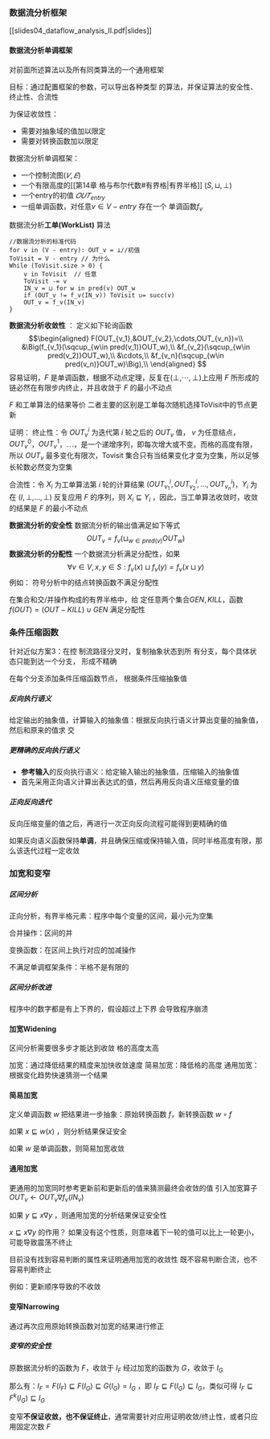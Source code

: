### 数据流分析框架
[[slides04_dataflow_analysis_II.pdf|slides]]
#### 数据流分析单调框架
对前面所述算法以及所有同类算法的一个通用框架

目标：通过配置框架的参数，可以导出各种类型 的算法，并保证算法的安全性、终止性、合流性

为保证收敛性：
- 需要对抽象域的值加以限定 
- 需要对转换函数加以限定

数据流分析单调框架：
- 一个控制流图$(𝑉, 𝐸)$
- 一个有限高度的[[第14章 格与布尔代数#有界格|有界半格]] $(S,\sqcup,\perp)$
- 一个entry的初值 $𝑂𝑈𝑇_{entry}$
- 一组单调函数，对任意$v\in V-entry$ 存在一个 单调函数$f_v$

数据流分析**工单(WorkList)** 算法
```
//数据流分析的标准代码
for v in (V - entry): OUT_v = ⊥//初值
ToVisit = V - entry // 为什么
While (ToVisit.size > 0) {
	v in ToVisit  // 任意
	ToVisit -= v
	IN_v = ⊔ for w in pred(v) OUT_w
	if (OUT_v != f_v(IN_v)) ToVisit ∪= succ(v)
	OUT_v = f_v(IN_v)
}
```

**数据流分析收敛性** ：
定义如下轮询函数$$\begin{aligned}
F(OUT_{v_1},&OUT_{v_2},\cdots,OUT_{v_n})=\\
&\Big(f_{v_1}(\sqcup_{w\in pred(v_1)}OUT_w),\\
&f_{v_2}(\sqcup_{w\in pred(v_2)}OUT_w),\\
&\cdots,\\
&f_{v_n}(\sqcup_{w\in pred(v_n)}OUT_w)\Big),\\
\end{aligned}
$$容易证明，$F$ 是单调函数，根据不动点定理，反复在$(\perp,\cdots,\perp)$上应用 $F$ 所形成的链必然在有限步内终止，并且收敛于 $F$ 的最小不动点

$F$ 和工单算法的结果等价
	二者主要的区别是工单每次随机选择ToVisit中的节点更新

证明：
终止性：令 $OUT_v^i$ 为迭代第 $i$ 轮之后的 $OUT_v$ 值， $v$ 为任意结点，$OUT_v^0$，$OUT_v^1$，$\cdots$，是一个递增序列，即每次增大或不变。而格的高度有限，所以 $OUT_v$ 最多变化有限次，Tovisit 集合只有当结果变化才变为空集，所以足够长轮数必然变为空集

合流性：令 $X_i$ 为工单算法第 $i$ 轮的计算结果 $(OUT_{v_1}^i,OUT_{v_2}^i,\dots,OUT_{v_n}^i)$，$Y_i$ 为在 $(I,\perp,\dots ,\perp)$ 反复应用 $F$ 的序列，则 $X_i\sqsubseteq Y_i$ ，因此，当工单算法收敛时，收敛的结果是 $F$ 的最小不动点


**数据流分析的安全性**
数据流分析的输出值满足如下等式 $$OUT_v=f_v(\sqcup_{w\in pred(v)}OUT_w)$$
**数据流分析的分配性**
一个数据流分析满足分配性，如果$$\forall v \in V ,x,y\in S:f_v(x)\sqcup f_v(y)=f_v(x\sqcup y)$$
例如：
符号分析中的结点转换函数不满足分配性

在集合和交/并操作构成的有界半格中，给 定任意两个集合$GEN, KILL$，函数$f(OUT) = (OUT-KILL) \cup GEN$ 满足分配性

### 条件压缩函数
针对近似方案3：在控 制流路径分叉时，复制抽象状态到所 有分支，每个具体状态只能到达一个分支， 形成不精确

在每个分支添加条件压缩函数节点， 根据条件压缩抽象值

##### 反向执行语义
给定输出的抽象值，计算输入的抽象值：根据反向执行语义计算出变量的抽象值，然后和原来的值求 交

##### 更精确的反向执行语义
- **参考输入**的反向执行语义：给定输入输出的抽象值，压缩输入的抽象值
- 首先采用正向语义计算出表达式的值，然后再用反向语义压缩变量的值


##### 正向反向迭代
反向压缩变量的值之后，再进行一次正向反向流程可能得到更精确的值

如果反向语义函数保持**单调**，并且确保压缩或保持输入值，同时半格高度有限，那么该迭代过程一定收敛

### 加宽和变窄
##### 区间分析
正向分析，有界半格元素：程序中每个变量的区间，最小元为空集

合并操作：区间的并

变换函数：在区间上执行对应的加减操作

不满足单调框架条件：半格不是有限的

##### 区间分析改进
程序中的数字都是有上下界的，假设超过上下界 会导致程序崩溃

#### 加宽Widening
区间分析需要很多步才能达到收敛
	格的高度太高
	
加宽：通过降低结果的精度来加快收敛速度
	简易加宽：降低格的高度
	通用加宽：根据变化趋势快速猜测一个结果

#### 简易加宽
定义单调函数 $w$ 把结果进一步抽象：原始转换函数 $f$，新转换函数 $w\circ f$

如果 $x\sqsubseteq w(x)$ ，则分析结果保证安全

如果 $w$ 是单调函数，则简易加宽收敛

#### 通用加宽
更通用的加宽同时参考更新前和更新后的值来猜测最终会收敛的值
	引入加宽算子 $OUT_v\leftarrow OUT_v\nabla f_v(IN_v)$ 

如果 $y\sqsubseteq x\nabla y$ ，则通用加宽的分析结果保证安全性

$x\sqsubseteq x\nabla y$ 的作用？
	如果没有这个性质，则意味着下一轮的值可以比上一轮更小，可能导致震荡不终止

目前没有找到容易判断的属性来证明通用加宽的收敛性
	既不容易判断合流，也不容易判断终止

例如：更新顺序导致的不收敛

#### 变窄Narrowing
通过再次应用原始转换函数对加宽的结果进行修正

##### 变窄的安全性
原数据流分析的函数为 $F$，收敛于 $I_F$
经过加宽的函数为 $G$，收敛于 $I_G$

那么有：$I_F=F(I_F)\sqsubseteq F(I_G) \sqsubseteq G(I_G)=I_G$ ，即 $I_F\sqsubseteq F(I_G)\sqsubseteq I_G$，类似可得 $I_F\sqsubseteq F^k(I_G)\sqsubseteq I_G$

变窄**不保证收敛，也不保证终止**，通常需要针对应用证明收敛/终止性，或者只应用固定次数 $F$